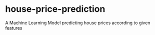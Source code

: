 # house-price-prediction
A Machine Learning Model predicting house prices according to given features
